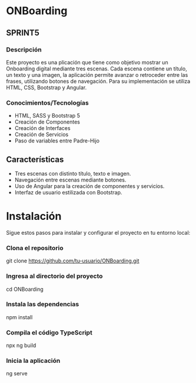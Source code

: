 # ONBoarding

## SPRINT5

### Descripción

Este proyecto es una plicación que tiene como objetivo mostrar un Onboarding digital mediante tres escenas. Cada escena contiene un título, un texto y una imagen, la aplicación permite avanzar o retroceder entre las frases, utilizando botones de navegación. Para su implementación se utiliza HTML, CSS, Bootstrap y Angular.

### Conocimientos/Tecnologías

- HTML, SASS y Bootstrap 5
- Creación de Componentes
- Creación de Interfaces
- Creación de Servicios
- Paso de variables entre Padre-Hijo


## Características

- Tres escenas con distinto título, texto e imagen.
- Navegación entre escenas mediante botones.
- Uso de Angular para la creación de componentes y servicios.
- Interfaz de usuario estilizada con Bootstrap.

# Instalación

Sigue estos pasos para instalar y configurar el proyecto en tu entorno local:

### Clona el repositorio
git clone https://github.com/tu-usuario/ONBoarding.git

### Ingresa al directorio del proyecto
cd ONBoarding

### Instala las dependencias
npm install

### Compila el código TypeScript
npx ng build

### Inicia la aplicación
ng serve 